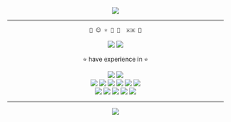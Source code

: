 <div align="center">
<img src="https://capsule-render.vercel.app/api?type=waving&color=auto&height=200&section=header&text=Hi😊%20&fontSize=40&fontAlignY=40" />

    
***
    🌱 😊 ⭐ 🔨 📖  🇰🇷 🐣

<a href="https://2gyu.tistory.com/"><img src="https://img.shields.io/badge/StudyBlog-181717?style=flat-square&logo=GitHub&logoColor=white"/></a>
<a href="https://bit.ly/gyus_profile"><img src="https://img.shields.io/badge/Notion-333333?style=flat-square&logo=Notion&logoColor=white"/></a>
<br/>


⭐ have experience in ⭐


<img src="https://img.shields.io/badge/Python-3776AB?style=flat-square&logo=Python&logoColor=white"/>
<img src="https://img.shields.io/badge/Django-092E20?style=flat-square&logo=Django&logoColor=white"/>  
<br />
<img src="https://img.shields.io/badge/Css3-1572B6?style=flat-square&logo=Css3&logoColor=white"/>
<img src="https://img.shields.io/badge/Tailwind CSS-06B6D4?style=flat-square&logo=Tailwind CSS&logoColor=white"/>
<img src="https://img.shields.io/badge/Bootstrap-7952B3?style=flat-square&logo=Bootstrap&logoColor=white"/>
<img src="https://img.shields.io/badge/JavaScript-F7DF1E?style=flat-square&logo=JavaScript&logoColor=white"/>
<img src="https://img.shields.io/badge/React-61DAFB?style=flat-square&logo=React&logoColor=white"/>  
<img src="https://img.shields.io/badge/HTML5-E34F26?style=flat-square&logo=HTML5&logoColor=white"/>
<br>
<img src="https://img.shields.io/badge/Firebase-FFCA28?style=flat-square&logo=Firebase&logoColor=white"/>
<img src="https://img.shields.io/badge/MongoDB-47A248?style=flat-square&logo=MongoDB&logoColor=white"/>
<img src="https://img.shields.io/badge/MariaDB-003545?style=flat-square&logo=MariaDB&logoColor=white"/>
<img src="https://img.shields.io/badge/Oracle-F80000?style=flat-square&logo=Oracle&logoColor=white"/>
<img src="https://img.shields.io/badge/AWS-232F3E?style=flat-square&logo=Amazon AWS&logoColor=white"/>

***

<img align="center" src="https://github-readme-stats.vercel.app/api/top-langs/?username=leegyuseung&theme=dracula&exclude_repo=Computer-Science-Engineering&layout=compact&langs_count=10"/>

</div>


